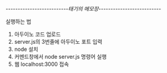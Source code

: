 *--------------------------태기의 메모장--------------------------*

실행하는 법

1. 아두이노 코드 업로드
2. server.js의 3번줄에 아두이노 포트 입력
3. node 설치 
4. 커멘드창에서 node server.js 명령어 실행
5. 웹 localhost:3000 접속

